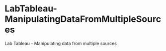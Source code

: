 # LabTableau-ManipulatingDataFromMultipleSources
Lab  Tableau - Manipulating data from multiple sources
